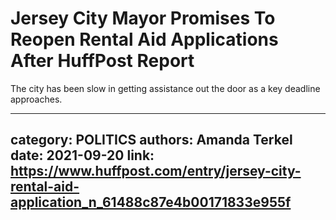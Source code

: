 # Jersey City Mayor Promises To Reopen Rental Aid Applications After HuffPost Report

The city has been slow in getting assistance out the door as a key deadline approaches.

---
category: POLITICS
authors: Amanda Terkel
date: 2021-09-20
link: https://www.huffpost.com/entry/jersey-city-rental-aid-application_n_61488c87e4b00171833e955f
---
